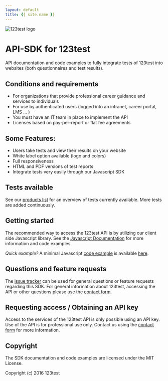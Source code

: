 ```yaml
---
layout: default
title: {{ site.name }}
---
```


![123test logo](https://cdn.123test.com/gedeeld/vertalingen/beeld/123test_logo_en-us.png)

# API-SDK for 123test
API documentation and code examples to fully integrate tests of 123test into websites (both questionnaires and test results).

## Conditions and requirements
- For organizations that provide professional career guidance and services to individuals
- For use by authenticated users (logged into an intranet, career portal, LMS … )
- You must have an IT team in place to implement the API
- Licenses based on pay-per-report or flat fee agreements

## Some Features:
- Users take tests and view their results on your website
- White label option available (logo and colors)
- Full responsiveness
- HTML and PDF versions of test reports
- Integrate tests very easily through our Javascript SDK

## Tests available
See our [products list](available-products) for an overview of tests currently available. More tests are added continuously.

## Getting started
The recommended way to access the 123test API is by utilizing our client side Javascript library. See the [Javascript Documentation](js) for more information and code examples.

*Quick example?* A minimal Javascript [code example](js/examples/full-example) is available [here](js/examples/full-example).

## Questions and feature requests

The [issue tracker](https://github.com/123test/api-sdk/issues) can be used for general questions or feature requests regarding this SDK. For general information about 123test, accessing the API or other questions please use the [contact form](https://www.123test.com/contact/).

## Requesting access / Obtaining an API key

Access to the services of the 123test API is only possible using an API key. Use of the API is for professional use only. Contact us using the [contact form](https://www.123test.com/contact/) for more information.

## Copyright

The SDK documentation and code examples are licensed under the MIT License.

Copyright (c) 2016 123test
